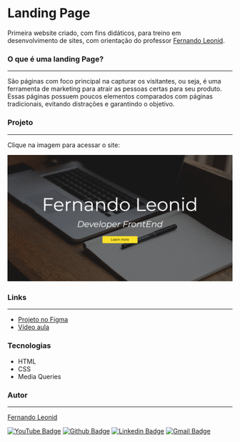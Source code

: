 # Landing Page
Primeira website criado, com fins didáticos, para treino em desenvolvimento de sites, com orientação do professor [Fernando Leonid](https://github.com/fernandoleonid/).


### O que é uma landing Page?
---
São páginas com foco principal na capturar os visitantes, ou seja, é uma ferramenta de marketing para atrair as pessoas certas para seu produto. Essas páginas possuem poucos elementos comparados com páginas tradicionais, evitando distrações e garantindo o objetivo.

### Projeto
---
Clique na imagem para acessar o site:

[![](../.images/01.gif)](../01-FirstLandingPage/)


### Links
---
* [Projeto no Figma](https://www.figma.com/file/FCeDFOD2CPxCXc2iRGr8xe/figmaToSite-firstLandpage?node-id=0%3A1)
* [Vídeo aula](https://youtu.be/LvywYjDEK6I)


### Tecnologias
* HTML
* CSS
* Media Queries

### Autor
---
[Fernando Leonid](https://fernandoleonid.com.br/)

[![YouTube Badge](https://img.shields.io/badge/-YouTube-red?style=flat-square&logo=youtube&logoColor=white)](https://www.youtube.com/fernandoleonid) 
[![Github Badge](https://img.shields.io/badge/-Github-000?style=flat-square&logo=Github&logoColor=white)](https://github.com/fernandoleonid)
[![Linkedin Badge](https://img.shields.io/badge/-LinkedIn-blue?style=flat-square&logo)](https://www.linkedin.com/in/fernandoleonid/)
[![Gmail Badge](https://img.shields.io/badge/-Gmail-c14438?style=flat-square&logo=Gmail&logoColor=white)](mailto:fernandoleonid@gmail.com)